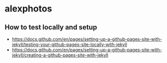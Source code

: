 # alexphotos


## How to test locally and setup
* https://docs.github.com/en/pages/setting-up-a-github-pages-site-with-jekyll/testing-your-github-pages-site-locally-with-jekyll
* https://docs.github.com/en/pages/setting-up-a-github-pages-site-with-jekyll/creating-a-github-pages-site-with-jekyll


